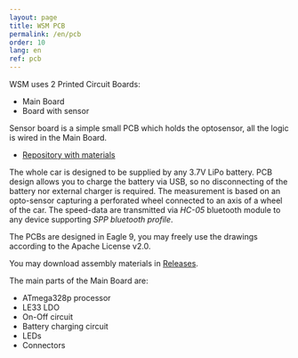 ```yaml
---
layout: page
title: WSM PCB
permalink: /en/pcb
order: 10
lang: en
ref: pcb
---
```


WSM uses 2 Printed Circuit Boards:

 * Main Board
 * Board with sensor

Sensor board is a simple small PCB which holds the optosensor, all the logic is
wired in the Main Board.

 * [Repository with materials](https://github.com/kmzbrnoI/wsm-pcb)

The whole car is designed to be supplied by any 3.7V LiPo battery. PCB design
allows you to charge the battery via USB, so no disconnecting of the battery
nor external charger is required. The measurement is based on an opto-sensor
capturing a perforated wheel connected to an axis of a wheel of the car. The
speed-data are transmitted via *HC-05* bluetooth module to any device supporting
*SPP bluetooth profile*.

The PCBs are designed in Eagle 9, you may freely use the drawings according to
the Apache License v2.0.

You may download assembly materials in
[Releases](https://github.com/kmzbrnoI/wsm-pcb/releases).

The main parts of the Main Board are:

 * ATmega328p processor
 * LE33 LDO
 * On-Off circuit
 * Battery charging circuit
 * LEDs
 * Connectors

